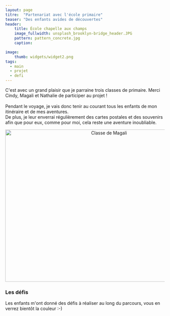 ```yaml
---
layout: page
titre:  "Partenariat avec l'école primaire"
teaser: "Des enfants avides de découvertes"
header:
    title: École chapelle aux champs
    image_fullwidth: unsplash_brooklyn-bridge_header.JPG
    pattern: pattern_concrete.jpg
    caption: 

image:
    thumb: widgets/widget2.png
tags:
  - main
  - projet
  - defi
---
```


C'est avec un grand plaisir que je parraine trois classes de primaire. Merci Cindy, Magali et Nathalie de participer au projet ! <br/>
<br/>
Pendant le voyage, je vais donc tenir au courant tous les enfants de mon itinéraire et de mes aventures.<br/>
De plus, je leur enverrai régulièrement des cartes postales et des souvenirs afin que pour eux, comme pour moi, cela reste une aventure inoubliable.<br/>

<center><a data-flickr-embed="true" data-footer="true"  href="https://www.flickr.com/photos/adeuxline/27868332899/in/album-72157689317167232/" title="Classe de Magali"><img src="https://farm5.staticflickr.com/4743/27868332899_e8458827d8_z.jpg" width="640" height="480" alt="Classe de Magali"></a><script async src="//embedr.flickr.com/assets/client-code.js" charset="utf-8"></script></center>

### Les défis
Les enfants m'ont donné des défis à réaliser au long du parcours, vous en verrez bientôt la couleur :-)

